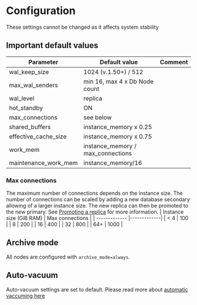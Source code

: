# Configuration
These settings cannot be changed as it affects system stability
## Important default values
| Parameter        | Default value           | Comment  |
| ------------- |-------------| -----|
| wal_keep_size | 1024 (v.1.50+) / 512 |
| max_wal_senders | min 16, max 4 x Db Node count||
| wal_level | replica ||
| hot_standby |  ON |  |
| max_connections | see below | |
| shared_buffers | instance_memory x 0.25 | |
| effective_cache_size | instance_memory x 0.75 | |
| work_mem | instance_memory / max_connections | |
| maintenance_work_mem | instance_memory/16 | |

### Max connections
The maximum number of connections depends on the instance size.
The number of connections can be scaled by adding a new database secondary allowing of a larger instance size. The new replica can then be promoted to the new primary. See [Promoting a replica](../../../Howto/Promote-a-replica.md) for more information.
| Instance size (GiB RAM)       | Max connections |
| ------------- |-------------|
| < 4 | 100 |
| 8 | 200 |
| 16 | 400 |
| 32 | 800 |
| 64+ | 1000 |

## Archive mode
All nodes are configured with `archive_mode=always`.

## Auto-vacuum
Auto-vacuum settings are set to default. Please read more about [automatic vaccuming here](https://www.postgresql.org/docs/15/runtime-config-autovacuum.html)


